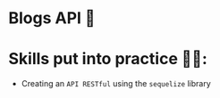 # Blogs API 📰

# Skills put into practice  👨‍💻:

  * Creating an `API RESTful` using the `sequelize` library
